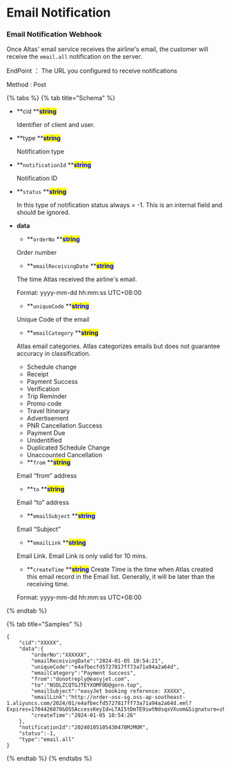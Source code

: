 # Email Notification

### Email Notification Webhook

Once Altas' email service receives the airline's email, the customer will receive the `email.all` notification on the server.

EndPoint ： The URL you configured to receive notifications

Method : Post

{% tabs %}
{% tab title="Schema" %}
*   **cid **<mark style="color:blue;">**string**</mark>

    Identifier of client and user.
    
*   **type **<mark style="color:blue;">**string**</mark>

    Notification type
    
*   **`notificationId` **<mark style="color:blue;">**string**</mark>

      Notification ID
      
*   **`status` **<mark style="color:blue;">**string**</mark>

      In this type of notification status always = -1. This is an internal field and should be ignored.

      
* **data**
  *   **`orderNo` **<mark style="color:blue;">**string**</mark>

  Order number

  *   **`emailReceivingDate` **<mark style="color:blue;">**string**</mark>

  The time Atlas received the airline's email.

  Format: yyyy-mm-dd hh:mm:ss UTC+08:00

  *   **`uniqueCode` **<mark style="color:blue;">**string**</mark>

  Unique Code of the email

  *   **`emailCategory` **<mark style="color:blue;">**string**</mark>

  Atlas email categories. Atlas categorizes emails but does not guarantee accuracy in classification.
  - Schedule change
  - Receipt
  - Payment Success
  - Verification
  - Trip Reminder
  - Promo code
  - Travel Itinerary
  - Advertisement
  - PNR Cancellation Success
  - Payment Due
  - Unidentified
  - Duplicated Schedule Change
  - Unaccounted Cancellation

  *   **`from` **<mark style="color:blue;">**string**</mark>

  Email “from” address

  *   **`to` **<mark style="color:blue;">**string**</mark>

  Email “to” address

  *   **`emailSubject` **<mark style="color:blue;">**string**</mark>
  
  Email “Subject”

  *   **`emailLink` **<mark style="color:blue;">**string**</mark>
  
  Email Link. Email Link is only valid for 10 mins.

  *   **`createTime` **<mark style="color:blue;">**string**</mark>
  Create Time is the time when Atlas created this email record in the Email list. Generally, it will be later than the receiving time.

  Format: yyyy-mm-dd hh:mm:ss UTC+08:00

{% endtab %}

{% tab title="Samples" %}

```
{
    "cid":"XXXXX",
    "data":{
        "orderNo":"XXXXXX",
        "emailReceivingDate":"2024-01-05 10:54:21",
        "uniqueCode":"e4afbecfd5727817ff73a71a94a2a64d",
        "emailCategory":"Payment Success",
        "from":"donotreply@easyjet.com",
        "to":"NSDLZCQTGJTEYXOMFOD@gorn.top",
        "emailSubject":"easyJet booking reference: XXXXX",
        "emailLink":"http://order-oss-sg.oss-ap-southeast-1.aliyuncs.com/2024/01/e4afbecfd5727817ff73a71a94a2a64d.eml?Expires=1704426870&OSSAccessKeyId=LTAI5tDmTE9iwtNdsqxVXuom&Signature=zF8aNNsGgY8n2jhsW7V1gmPLw8c%3D",
        "createTime":"2024-01-05 10:54:26"
    },
    "notificationId":"20240105105430470MJMOR",
    "status":-1,
    "type":"email.all"
}

```
{% endtab %}
{% endtabs %}
